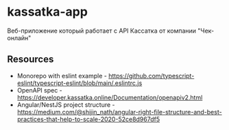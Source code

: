 # kassatka-app
Веб-приложение который работает с API Кассатка от компании "Чек-онлайн"
## Resources
 - Monorepo with eslint example - https://github.com/typescript-eslint/typescript-eslint/blob/main/.eslintrc.js
 - OpenAPI spec - https://developer.kassatka.online/Documentation/openapiv2.html
 - Angular/NestJS project structure - https://medium.com/@shijin_nath/angular-right-file-structure-and-best-practices-that-help-to-scale-2020-52ce8d967df5


